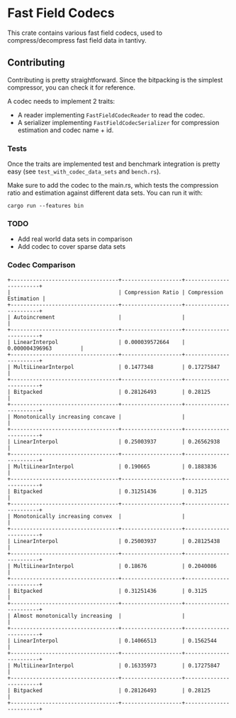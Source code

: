 

# Fast Field Codecs

This crate contains various fast field codecs, used to compress/decompress fast field data in tantivy.

## Contributing

Contributing is pretty straightforward. Since the bitpacking is the simplest compressor, you can check it for reference.

A codec needs to implement 2 traits:

- A reader implementing `FastFieldCodecReader` to read the codec.
- A serializer implementing `FastFieldCodecSerializer` for compression estimation and codec name + id.

### Tests

Once the traits are implemented test and benchmark integration is pretty easy (see `test_with_codec_data_sets` and `bench.rs`).

Make sure to add the codec to the main.rs, which tests the compression ratio and estimation against different data sets. You can run it with:
```
cargo run --features bin
```

### TODO
- Add real world data sets in comparison
- Add codec to cover sparse data sets


### Codec Comparison
```
+----------------------------------+-------------------+------------------------+
|                                  | Compression Ratio | Compression Estimation |
+----------------------------------+-------------------+------------------------+
| Autoincrement                    |                   |                        |
+----------------------------------+-------------------+------------------------+
| LinearInterpol                   | 0.000039572664    | 0.000004396963         |
+----------------------------------+-------------------+------------------------+
| MultiLinearInterpol              | 0.1477348         | 0.17275847             |
+----------------------------------+-------------------+------------------------+
| Bitpacked                        | 0.28126493        | 0.28125                |
+----------------------------------+-------------------+------------------------+
| Monotonically increasing concave |                   |                        |
+----------------------------------+-------------------+------------------------+
| LinearInterpol                   | 0.25003937        | 0.26562938             |
+----------------------------------+-------------------+------------------------+
| MultiLinearInterpol              | 0.190665          | 0.1883836              |
+----------------------------------+-------------------+------------------------+
| Bitpacked                        | 0.31251436        | 0.3125                 |
+----------------------------------+-------------------+------------------------+
| Monotonically increasing convex  |                   |                        |
+----------------------------------+-------------------+------------------------+
| LinearInterpol                   | 0.25003937        | 0.28125438             |
+----------------------------------+-------------------+------------------------+
| MultiLinearInterpol              | 0.18676           | 0.2040086              |
+----------------------------------+-------------------+------------------------+
| Bitpacked                        | 0.31251436        | 0.3125                 |
+----------------------------------+-------------------+------------------------+
| Almost monotonically increasing  |                   |                        |
+----------------------------------+-------------------+------------------------+
| LinearInterpol                   | 0.14066513        | 0.1562544              |
+----------------------------------+-------------------+------------------------+
| MultiLinearInterpol              | 0.16335973        | 0.17275847             |
+----------------------------------+-------------------+------------------------+
| Bitpacked                        | 0.28126493        | 0.28125                |
+----------------------------------+-------------------+------------------------+

```
